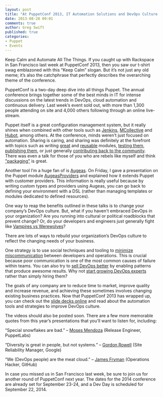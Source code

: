 ```yaml
---
layout: post
title: "At PuppetConf 2013, IT Automation Solutions and DevOps Culture Take The Spotlight"
date: 2013-08-28 09:01
comments: true
author: Greg Swift
published: true
categories: 
- Puppet
- Events
---
```

Keep Calm and Automate All The Things. If you caught up with Rackspace in San Francisco last week at PuppetConf 2013, then you saw our t-shirt swag emblazoned with this “Keep Calm” slogan. But it’s not just any old meme; it’s also the catchphrase that perfectly describes the overarching theme of the conference.

PuppetConf is a two-day deep dive into all things Puppet. The annual conference brings together some of the best minds in IT for intense discussions on the latest trends in DevOps, cloud automation and continuous delivery. Last week’s event sold out, with more than 1,300 people attending on site and 4,000 others following through an online live-stream.

<!-- more -->

Puppet itself is a great configuration management system, but it really shines when combined with other tools such as [Jenkins][1], [MCollective][2] and [Hubot][3], among others. At the conference, minds weren’t just focused on automation. Sharing is caring, and sharing was definitely at the forefront with topics such as writing [great][4] and [reusable][5] modules, [testing them][6], [publishing them][7], or just generally [contributing back to the community][8]. There was even a talk for those of you who are rebels like myself and think ["packaging"][9] is great.

Another tool I’m a huge fan of is [Augeas][10]. On Friday, I gave a presentation on the Puppet module [AugeasProviders][11] and explained how it extends Puppet with customer providers. This information is really useful because by writing custom types and providers using Augeas, you can go back to defining your environment with a DSL (rather than managing templates or modules dedicated to defined resources).

One way to reap the benefits outlined in these talks is to change your company’s DevOps culture. But, what if you haven't embraced DevOps in your organization? Are you running into cultural or political roadblocks that prevent change? Or, do your developers and engineers just generally fight like [Vampires vs Werewolves][12]?

There are lots of ways to rebuild your organization’s DevOps culture to reflect the changing needs of your business.

One strategy is to use social techniques and tooling to [minimize miscommunication][13] between developers and operations. This is crucial because poor communication is one of the most common causes of failure within teams. You can also try to [sell DevOps better][14] by enabling patterns that produce awesome results. Why not [start growing DevOps experts][15] rather than simply hiring them?

The goals of any company are to reduce time to market, improve quality and increase revenue, and achieving these sometimes involves changing existing business practices. Now that PuppetConf 2013 has wrapped up, you can check out the [slide decks online][16] and read about the automation tools and strategies to improve DevOps culture.

The videos should also be posted soon. There are a few more memorable quotes from this year’s presentations that you’ll want to listen for, including:

“Special snowflakes are bad.” – [Moses Mendoza][17] (Release Engineer, PuppetLabs)

“Diversity is great in people, but not systems.” – [Gordon Rowell][18] (Site Reliability Manager, Google)

“We (DevOps people) are the meat cloud.” – [James Fryman][19] (Operations Hacker, GitHub)

In case you missed us in San Francisco last week, be sure to join us for another round of PuppetConf next year. The dates for the 2014 conference are already set for September 23-24, and a Dev Day is scheduled for September 22, 2014.

[1]: http://www.slideshare.net/PuppetLabs/whats-new-awesome
[2]: http://www.slideshare.net/PuppetLabs:intro-to-systems-orchestration-with-mcollective
[3]: http://www.slideshare.net/PuppetLabs/building-datadriven-infrastructure-with-puppet
[4]: http://www.slideshare.net/PuppetLabs/forging-great-modules-standards-tools-and-patterns-puppetconf-2013
[5]: http://www.slideshare.net/PuppetLabs/alessandro-franceschi-new
[6]: http://www.slideshare.net/PuppetLabs/puppet-conf-2013-25538254
[7]: http://www.slideshare.net/PuppetLabs/carlos-sanchez-25547313
[8]: http://www.slideshare.net/PuppetLabs/puppet-conf-2013-final-with-comments
[9]: http://www.slideshare.net/PuppetLabs/moses-andhaustalk-a-bout-stuff
[10]: http://augeas.net
[11]: http://augeasproviders.com
[12]: http://www.slideshare.net/PuppetLabs/sadler-vampires-vs-werewolves
[13]: http://www.slideshare.net/PuppetLabs/nobody-has-to-die-today-puppet-conf-2013
[14]: http://www.slideshare.net/PuppetLabs/puppetconf-2013-how-do-we-better-sell-devops
[15]: http://www.slideshare.net/PuppetLabs/stophiringstartgrowing-130823160712phpapp01
[16]: http://www.slideshare.net/PuppetLabs/tag/puppetconf
[17]: http://www.slideshare.net/PuppetLabs/moses-andhaustalk-a-bout-stuff
[18]: http://www.slideshare.net/PuppetLabs/thur-945-gordonrowell12slides-255%20%3E382%20%3E41
[19]: http://www.slideshare.net/PuppetLabs/building-datadriven-infrastructure
